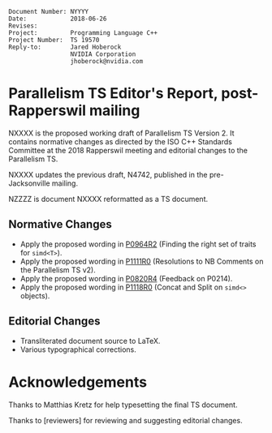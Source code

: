     Document Number: NYYYY
    Date:            2018-06-26
    Revises:
    Project:         Programming Language C++
    Project Number:  TS 19570
    Reply-to:        Jared Hoberock
                     NVIDIA Corporation
                     jhoberock@nvidia.com

# Parallelism TS Editor's Report, post-Rapperswil mailing 

NXXXX is the proposed working draft of Parallelism TS Version 2. It contains normative changes as directed by the ISO C++ Standards Committee at the 2018 Rapperswil meeting and editorial changes to the Parallelism TS.

NXXXX updates the previous draft, N4742, published in the pre-Jacksonville mailing.

NZZZZ is document NXXXX reformatted as a TS document.

## Normative Changes

* Apply the proposed wording in [P0964R2](https://wg21.link/P0964R2) (Finding the right set of traits for `simd<T>`).
* Apply the proposed wording in [P1111R0](https://wg21.link/P1111R0) (Resolutions to NB Comments on the Parallelism TS v2).
* Apply the proposed wording in [P0820R4](https://wg21.link/P0820R4) (Feedback on P0214).
* Apply the proposed wording in [P1118R0](https://wg21.link/P1118R0) (Concat and Split on `simd<>` objects).

## Editorial Changes

* Transliterated document source to LaTeX.
* Various typographical corrections.

# Acknowledgements

Thanks to Matthias Kretz for help typesetting the final TS document.

Thanks to [reviewers] for reviewing and suggesting editorial changes.

